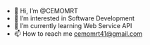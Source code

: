 - 👋 Hi, I’m @CEMOMRT
- 👀 I’m interested in Software Development
- 🌱 I’m currently learning Web Service API
- 📫 How to reach me cemomrt41@gmail.com


<!---
CEMOMRT/CEMOMRT is a ✨ special ✨ repository because its `README.md` (this file) appears on your GitHub profile.
You can click the Preview link to take a look at your changes.
--->
